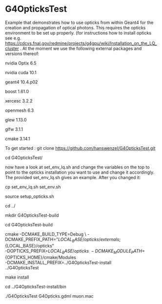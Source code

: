 # G4OpticksTest
Example that demonstrates how to use opticks from within Geant4 for the creation and propagation of optical photons. This requires the opticks environment to be set up properly. (for instructions how to install opticks see e.g. https://cdcvs.fnal.gov/redmine/projects/g4gpu/wiki/Installation_on_the_LQ_cluster . At the moment we use the following external packages and versions thereof:  

nvidia Optix 6.5

nvidia cuda 10.1

geant4 10.4.p02

boost 1.61.0

xercesc 3.2.2

openmesh 6.3

glew 1.13.0

glfw 3.1.1

cmake 3.14.1




To get started : 
git clone https://github.com/hanswenzel/G4OpticksTest.git

cd G4OpticksTest/

now have a look at set_env_lq.sh and change the variables on the top to point to the opticks installation you want to use and change it accordingly. The provided set_env_lq.sh gives an example.  After you changed it:

cp set_env_lq.sh set_env.sh

source setup_opticks.sh 

cd ../

mkdir G4OpticksTest-build

cd G4OpticksTest-build

cmake   -DCMAKE_BUILD_TYPE=Debug \\
-DCMAKE_PREFIX_PATH="${LOCAL_BASE}/opticks/externals;${LOCAL_BASE}/opticks" \
-DOPTICKS_PREFIX=${LOCAL_BASE}/opticks \
-DCMAKE_MODULE_PATH=${OPTICKS_HOME}/cmake/Modules \
-DCMAKE_INSTALL_PREFIX=../G4OpticksTest-install \
../G4OpticksTest

make install

cd ../G4OpticksTest-install/bin

./G4OpticksTest G4Opticks.gdml muon.mac
